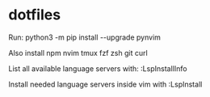 # dotfiles

Run:
python3 -m pip install --upgrade pynvim

Also install
npm nvim tmux fzf zsh git curl

List all available language servers with:
:LspInstallInfo

Install needed language servers inside vim with
:LspInstall <language>
